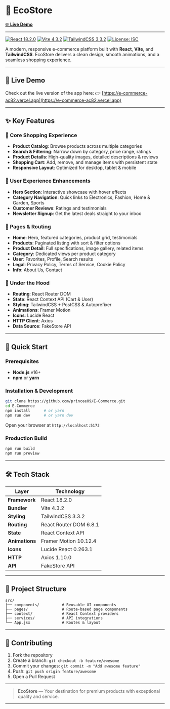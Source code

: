 
# 🌿 EcoStore

[🌐 **Live Demo**](https://e-commerce-ac82.vercel.app)

---


[![React 18.2.0](https://img.shields.io/badge/React-18.2.0-blue)](https://reactjs.org/) [![Vite 4.3.2](https://img.shields.io/badge/Vite-4.3.2-green)](https://vitejs.dev/) [![TailwindCSS 3.3.2](https://img.shields.io/badge/TailwindCSS-3.3.2-blue)](https://tailwindcss.com/) [![License: ISC](https://img.shields.io/badge/License-ISC-yellow)](LICENSE)

A modern, responsive e-commerce platform built with **React**, **Vite**, and **TailwindCSS**. EcoStore delivers a clean design, smooth animations, and a seamless shopping experience.

---

## 🌟 Live Demo

Check out the live version of the app here:
👉 [https://e-commerce-ac82.vercel.app](https://e-commerce-ac82.vercel.app)

---

## ✨ Key Features

### 🏬 Core Shopping Experience

* **Product Catalog**: Browse products across multiple categories
* **Search & Filtering**: Narrow down by category, price range, ratings
* **Product Details**: High-quality images, detailed descriptions & reviews
* **Shopping Cart**: Add, remove, and manage items with persistent state
* **Responsive Layout**: Optimized for desktop, tablet & mobile

### 🎨 User Experience Enhancements

* **Hero Section**: Interactive showcase with hover effects
* **Category Navigation**: Quick links to Electronics, Fashion, Home & Garden, Sports
* **Customer Reviews**: Ratings and testimonials
* **Newsletter Signup**: Get the latest deals straight to your inbox

### 📄 Pages & Routing

* **Home**: Hero, featured categories, product grid, testimonials
* **Products**: Paginated listing with sort & filter options
* **Product Detail**: Full specifications, image gallery, related items
* **Category**: Dedicated views per product category
* **User**: Favorites, Profile, Search results
* **Legal**: Privacy Policy, Terms of Service, Cookie Policy
* **Info**: About Us, Contact

### 🔧 Under the Hood

* **Routing**: React Router DOM
* **State**: React Context API (Cart & User)
* **Styling**: TailwindCSS + PostCSS & Autoprefixer
* **Animations**: Framer Motion
* **Icons**: Lucide React
* **HTTP Client**: Axios
* **Data Source**: FakeStore API

---

## 🚀 Quick Start

### Prerequisites

* **Node.js** v16+
* **npm** or **yarn**

### Installation & Development

```bash
git clone https://github.com/princee09/E-Commerce.git
cd E-Commerce
npm install      # or yarn
npm run dev      # or yarn dev
```

Open your browser at `http://localhost:5173`

### Production Build

```bash
npm run build
npm run preview
```

---

## 🛠️ Tech Stack

| Layer          | Technology             |
| -------------- | ---------------------- |
| **Framework**  | React 18.2.0           |
| **Bundler**    | Vite 4.3.2             |
| **Styling**    | TailwindCSS 3.3.2      |
| **Routing**    | React Router DOM 6.8.1 |
| **State**      | React Context API      |
| **Animations** | Framer Motion 10.12.4  |
| **Icons**      | Lucide React 0.263.1   |
| **HTTP**       | Axios 1.10.0           |
| **API**        | FakeStore API          |

---

## 📁 Project Structure

```
src/
├── components/          # Reusable UI components
├── pages/               # Route-based page components
├── context/             # React Context providers
├── services/            # API integrations
└── App.jsx              # Routes & layout
```

---

## 🤝 Contributing

1. Fork the repository
2. Create a branch: `git checkout -b feature/awesome`
3. Commit your changes: `git commit -m "Add awesome feature"`
4. Push: `git push origin feature/awesome`
5. Open a Pull Request

---

> **EcoStore** — Your destination for premium products with exceptional quality and service.

---


